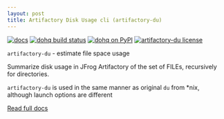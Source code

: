 ```yaml
---
layout: post
title: Artifactory Disk Usage cli (artifactory-du)
---
```


[![docs](https://img.shields.io/readthedocs/pip.svg)](https://devopshq.github.io/artifactory-du/)  [![dohq build status](https://travis-ci.org/devopshq/artifactory-du.svg)](https://travis-ci.org/devopshq/artifactory-du) [![dohq on PyPI](https://img.shields.io/pypi/v/artifactory-du.svg)](https://pypi.python.org/pypi/artifactory-du) [![artifactory-du license](https://img.shields.io/pypi/l/vspheretools.svg)](https://github.com/devopshq/artifactory-du/blob/master/LICENSE)

`artifactory-du` - estimate file space usage

Summarize disk usage in JFrog Artifactory of the set of FILEs, recursively for directories.

`artifactory-du` is used in the same manner as original `du` from *nix, although launch options are different

[Read full docs](https://devopshq.github.io/artifactory-du/)
